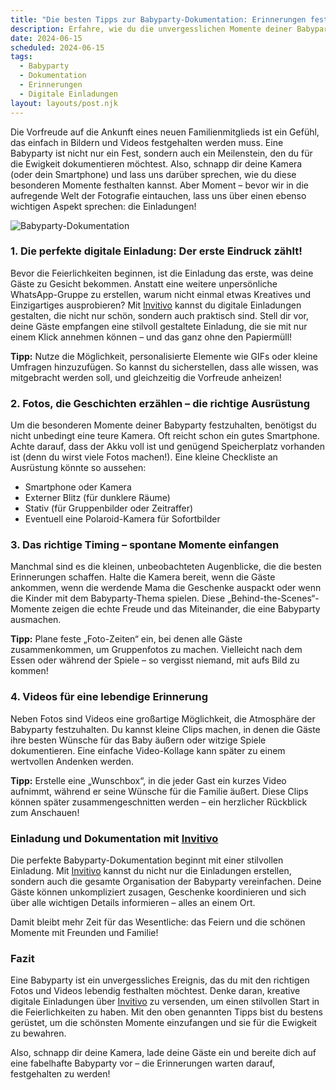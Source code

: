 ```yaml
---
title: "Die besten Tipps zur Babyparty-Dokumentation: Erinnerungen festhalten wie ein Profi"
description: Erfahre, wie du die unvergesslichen Momente deiner Babyparty in Fotos und Videos festhältst und dabei mit digitalen Einladungen von Invitivo einen professionellen Eindruck hinterlässt.
date: 2024-06-15
scheduled: 2024-06-15
tags:
  - Babyparty
  - Dokumentation
  - Erinnerungen
  - Digitale Einladungen
layout: layouts/post.njk
---
```


Die Vorfreude auf die Ankunft eines neuen Familienmitglieds ist ein Gefühl, das einfach in Bildern und Videos festgehalten werden muss. Eine Babyparty ist nicht nur ein Fest, sondern auch ein Meilenstein, den du für die Ewigkeit dokumentieren möchtest. Also, schnapp dir deine Kamera (oder dein Smartphone) und lass uns darüber sprechen, wie du diese besonderen Momente festhalten kannst. Aber Moment – bevor wir in die aufregende Welt der Fotografie eintauchen, lass uns über einen ebenso wichtigen Aspekt sprechen: die Einladungen!

![Babyparty-Dokumentation](/img/babyparty-dokumentation.webp)

### 1. **Die perfekte digitale Einladung: Der erste Eindruck zählt!**

Bevor die Feierlichkeiten beginnen, ist die Einladung das erste, was deine Gäste zu Gesicht bekommen. Anstatt eine weitere unpersönliche WhatsApp-Gruppe zu erstellen, warum nicht einmal etwas Kreatives und Einzigartiges ausprobieren? Mit [Invitivo](https://invitivo.com/) kannst du digitale Einladungen gestalten, die nicht nur schön, sondern auch praktisch sind. Stell dir vor, deine Gäste empfangen eine stilvoll gestaltete Einladung, die sie mit nur einem Klick annehmen können – und das ganz ohne den Papiermüll! 

**Tipp:** Nutze die Möglichkeit, personalisierte Elemente wie GIFs oder kleine Umfragen hinzuzufügen. So kannst du sicherstellen, dass alle wissen, was mitgebracht werden soll, und gleichzeitig die Vorfreude anheizen!

### 2. **Fotos, die Geschichten erzählen – die richtige Ausrüstung**

Um die besonderen Momente deiner Babyparty festzuhalten, benötigst du nicht unbedingt eine teure Kamera. Oft reicht schon ein gutes Smartphone. Achte darauf, dass der Akku voll ist und genügend Speicherplatz vorhanden ist (denn du wirst viele Fotos machen!). Eine kleine Checkliste an Ausrüstung könnte so aussehen:

- Smartphone oder Kamera
- Externer Blitz (für dunklere Räume)
- Stativ (für Gruppenbilder oder Zeitraffer)
- Eventuell eine Polaroid-Kamera für Sofortbilder

### 3. **Das richtige Timing – spontane Momente einfangen**

Manchmal sind es die kleinen, unbeobachteten Augenblicke, die die besten Erinnerungen schaffen. Halte die Kamera bereit, wenn die Gäste ankommen, wenn die werdende Mama die Geschenke auspackt oder wenn die Kinder mit dem Babyparty-Thema spielen. Diese „Behind-the-Scenes“-Momente zeigen die echte Freude und das Miteinander, die eine Babyparty ausmachen.

**Tipp:** Plane feste „Foto-Zeiten“ ein, bei denen alle Gäste zusammenkommen, um Gruppenfotos zu machen. Vielleicht nach dem Essen oder während der Spiele – so vergisst niemand, mit aufs Bild zu kommen!

### 4. **Videos für eine lebendige Erinnerung**

Neben Fotos sind Videos eine großartige Möglichkeit, die Atmosphäre der Babyparty festzuhalten. Du kannst kleine Clips machen, in denen die Gäste ihre besten Wünsche für das Baby äußern oder witzige Spiele dokumentieren. Eine einfache Video-Kollage kann später zu einem wertvollen Andenken werden.

**Tipp:** Erstelle eine „Wunschbox“, in die jeder Gast ein kurzes Video aufnimmt, während er seine Wünsche für die Familie äußert. Diese Clips können später zusammengeschnitten werden – ein herzlicher Rückblick zum Anschauen!

### **Einladung und Dokumentation mit [Invitivo](https://invitivo.com)**

Die perfekte Babyparty-Dokumentation beginnt mit einer stilvollen Einladung. Mit [Invitivo](https://invitivo.com/) kannst du nicht nur die Einladungen erstellen, sondern auch die gesamte Organisation der Babyparty vereinfachen. Deine Gäste können unkompliziert zusagen, Geschenke koordinieren und sich über alle wichtigen Details informieren – alles an einem Ort. 

Damit bleibt mehr Zeit für das Wesentliche: das Feiern und die schönen Momente mit Freunden und Familie!

### **Fazit**

Eine Babyparty ist ein unvergessliches Ereignis, das du mit den richtigen Fotos und Videos lebendig festhalten möchtest. Denke daran, kreative digitale Einladungen über [Invitivo](https://invitivo.com/) zu versenden, um einen stilvollen Start in die Feierlichkeiten zu haben. Mit den oben genannten Tipps bist du bestens gerüstet, um die schönsten Momente einzufangen und sie für die Ewigkeit zu bewahren.

Also, schnapp dir deine Kamera, lade deine Gäste ein und bereite dich auf eine fabelhafte Babyparty vor – die Erinnerungen warten darauf, festgehalten zu werden!
